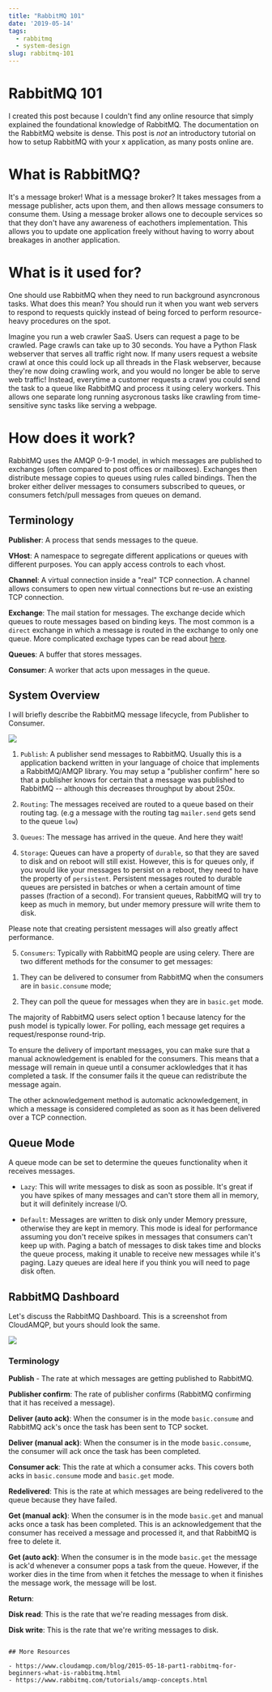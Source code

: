 ```yaml
---
title: "RabbitMQ 101"
date: '2019-05-14'
tags:
  - rabbitmq
  - system-design
slug: rabbitmq-101
---
```


# RabbitMQ 101

I created this post because I couldn't find any online resource that simply explained the foundational knowledge of RabbitMQ. The documentation on the RabbitMQ website is dense. This post is _not_ an introductory tutorial on how to setup RabbitMQ with your x application, as many posts online are.

# What is RabbitMQ?

It's a message broker! What is a message broker? It takes messages from a message publisher, acts upon them, and then allows message consumers to consume them. Using a message broker allows one to decouple services so that they don't have any awareness of eachothers implementation. This allows you to update one application freely without having to worry about breakages in another application.

# What is it used for?

One should use RabbitMQ when they need to run background asyncronous tasks. What does this mean? You should run it when you want web servers to respond to requests quickly instead of being forced to perform resource-heavy procedures on the spot.

Imagine you run a web crawler SaaS. Users can request a page to be crawled. Page crawls can take up to 30 seconds. You have a Python Flask webserver that serves all traffic right now. If many users request a website crawl at once this could lock up all threads in the Flask webserver, because they're now doing crawling work, and you would no longer be able to serve web traffic! Instead, everytime a customer requests a crawl you could send the task to a queue like RabbitMQ and process it using celery workers. This allows one separate long running asycronous tasks like crawling from time-sensitive sync tasks like serving a webpage.

# How does it work?

RabbitMQ uses the AMQP 0-9-1 model, in which messages are published to exchanges (often compared to post offices or mailboxes). Exchanges then distribute message copies to queues using rules called bindings. Then the broker either deliver messages to consumers subscribed to queues, or consumers fetch/pull messages from queues on demand.

## Terminology

**Publisher**: A process that sends messages to the queue.

**VHost**: A namespace to segregate different applications or queues with different purposes. You can apply access controls to each vhost.

**Channel**: A virtual connection inside a "real" TCP connection. A channel allows consumers to open new virtual connections but re-use an existing TCP connection.

**Exchange**: The mail station for messages. The exchange decide which queues to route messages based on binding keys. The most common is a `direct` exchange in which a message is routed in the exchange to only one queue. More complicated exchage types can be read about [here](https://www.rabbitmq.com/tutorials/amqp-concepts.html#exchanges).

**Queues**: A buffer that stores messages.

**Consumer**: A worker that acts upon messages in the queue.

## System Overview

I will briefly describe the RabbitMQ message lifecycle, from Publisher to Consumer.

![](/Users/noqcks/Desktop/rabbitMQ-Overview.png)

1. `Publish`: A publisher send messages to RabbitMQ. Usually this is a application backend written in your language of choice that implements a RabbitMQ/AMQP library. You may setup a "publisher confirm" here so that a publisher knows for certain that a message was published to RabbitMQ -- although this decreases throughput by about 250x.

2. `Routing`: The messages received are routed to a queue based on their routing tag. (e.g a message with the routing tag `mailer.send` gets send to the queue `low`)

3. `Queues`: The message has arrived in the queue. And here they wait!

4. `Storage`: Queues can have a property of `durable`, so that they are saved to disk and on reboot will still exist. However, this is for queues only, if you would like your messages to persist on a reboot, they need to have the property of `persistent`. Persistent messages routed to durable queues are persisted in batches or when a certain amount of time passes (fraction of a second). For transient queues, RabbitMQ will try to keep as much in memory, but under memory pressure will write them to disk.

  Please note that creating persistent messages  will also greatly affect performance.

5. `Consumers`: Typically with RabbitMQ people are using celery. There are two different methods for the consumer to get messages:

  1) They can be delivered to consumer from RabbitMQ when the consumers are in `basic.consume` mode;

  2) They can poll the queue for messages when they are in `basic.get` mode.

The majority of RabbitMQ users select option 1 because latency for the push model is typically lower. For polling, each message get requires a request/response round-trip.

To ensure the delivery of important messages, you can make sure that a manual acknowledgement is enabled for the consumers. This means that a message will remain in queue until a consumer acklowledges that it has completed a task. If the consumer fails it the queue can redistribute the message again.

The other acknowledgement method is automatic acknowledgement, in which a message is considered completed as soon as it has been delivered over a TCP connection.

## Queue Mode

A queue mode can be set to determine the queues functionality when it receives messages.

- `Lazy`: This will write messages to disk as soon as possible. It's great if you have spikes of many messages and can't store them all in memory, but it will definitely increase I/O.

- `Default`: Messages are written to disk only under Memory pressure, otherwise they are kept in memory. This mode is ideal for performance assuming you don't receive spikes in messages that consumers can't keep up with. Paging a batch of messages to disk takes time and blocks the queue process, making it unable to receive new messages while it's paging. Lazy queues are ideal here if you think you will need to page disk often.

## RabbitMQ Dashboard

Let's discuss the RabbitMQ Dashboard. This is a screenshot from CloudAMQP, but yours should look the same.

![](/Users/noqcks/Desktop/RabbitMQ_Dashboard.png)

### Terminology

**Publish** - The rate at which messages are getting published to RabbitMQ.

**Publisher confirm**: The rate of publisher confirms (RabbitMQ confirming that it has received a message).

**Deliver (auto ack)**: When the consumer is in the mode `basic.consume` and RabbitMQ ack's once the task has been sent to TCP socket.

**Deliver (manual ack)**: When the consumer is in the mode `basic.consume`, the consumer will ack once the task has been completed.

**Consumer ack**: This the rate at which a consumer acks. This covers both acks in `basic.consume` mode and `basic.get` mode.

**Redelivered**: This is the rate at which messages are being redelivered to the queue because they have failed.

**Get (manual ack)**: When the consumer is in the mode `basic.get` and manual acks once a task has been completed. This is an acknowledgement that the consumer has received a message and processed it, and that RabbitMQ is free to delete it.

**Get (auto ack)**: When the consumer is in the mode `basic.get` the message is ack'd whenever a consumer pops a task from the queue. However, if the worker dies in the time from when it fetches the message to when it finishes the message work, the message will be lost.

**Return**:

**Disk read**: This is the rate that we're reading messages from disk.

**Disk write**: This is the rate that we're writing messages to disk.
```

## More Resources

- https://www.cloudamqp.com/blog/2015-05-18-part1-rabbitmq-for-beginners-what-is-rabbitmq.html
- https://www.rabbitmq.com/tutorials/amqp-concepts.html


